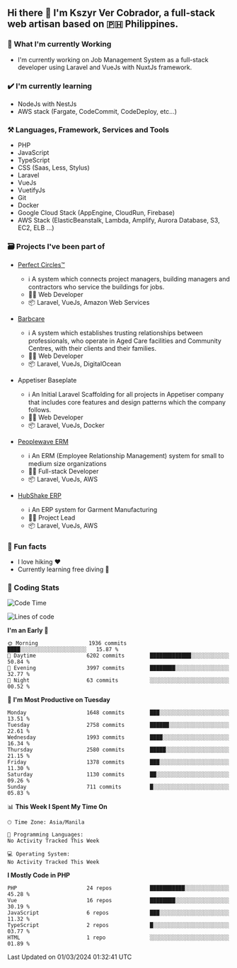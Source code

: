 ## Hi there 👋 I'm Kszyr Ver Cobrador, a full-stack web artisan based on 🇵🇭 Philippines.

### 🚀 What I'm currently Working

- I'm currently working on Job Management System as a full-stack developer using Laravel and VueJs with NuxtJs framework.

### ✔️ I'm currently learning

- NodeJs with NestJs
- AWS stack (Fargate, CodeCommit, CodeDeploy, etc...)

### ⚒️ Languages, Framework, Services and Tools
- PHP
- JavaScript
- TypeScript
- CSS (Saas, Less, Stylus)
- Laravel
- VueJs
- VuetifyJs
- Git
- Docker
- Google Cloud Stack (AppEngine, CloudRun, Firebase)
- AWS Stack (ElasticBeanstalk, Lambda, Amplify, Aurora Database, S3, EC2, ELB ...)


### 🗃 Projects I've been part of

- <a href="https://perfectcircles.com.au/" target="_blank">Perfect Circles™</a>

  - ℹ️ A system which connects project managers, building managers and contractors who service the buildings for jobs.
  - 👨‍💻 Web Developer
  - 📦 Laravel, VueJs, Amazon Web Services

- <a href="https://appetiser.com.au/portfolio/barbcare" target="_blank">Barbcare</a>

  - ℹ️ A system which establishes trusting relationships between professionals, who operate in Aged Care facilities and Community Centres, with their clients and their families.
  - 👨‍💻 Web Developer
  - 📦 Laravel, VueJs, DigitalOcean

- Appetiser Baseplate

  - ℹ️ An Initial Laravel Scaffolding for all projects in Appetiser company that includes core features and design patterns which the company follows.
  - 👨‍💻 Web Developer
  - 📦 Laravel, VueJs, Docker

- <a href="https://peoplewave.co" target="_blank">Peoplewave ERM</a>

  - ℹ️ An ERM (Employee Relationship Management) system for small to medium size organizations
  - 👨‍💻 Full-stack Developer
  - 📦 Laravel, VueJs, AWS

- <a href="https://www.posbang.com/garment-erp" target="_blank">HubShake ERP</a>

  - ℹ️ An ERP system for Garment Manufacturing
  - 👨‍💻 Project Lead
  - 📦 Laravel, VueJs, AWS

### 🌴 Fun facts

- I love hiking ❤️
- Currently learning free diving 🥽

### 🌟 Coding Stats

<!-- WakaTime Stats -->

<!--START_SECTION:waka-->
![Code Time](http://img.shields.io/badge/Code%20Time-2%2C996%20hrs%2019%20mins-blue)

![Lines of code](https://img.shields.io/badge/From%20Hello%20World%20I%27ve%20Written-9.4%20million%20lines%20of%20code-blue)

**I'm an Early 🐤** 

```text
🌞 Morning                1936 commits        ████░░░░░░░░░░░░░░░░░░░░░   15.87 % 
🌆 Daytime                6202 commits        █████████████░░░░░░░░░░░░   50.84 % 
🌃 Evening                3997 commits        ████████░░░░░░░░░░░░░░░░░   32.77 % 
🌙 Night                  63 commits          ░░░░░░░░░░░░░░░░░░░░░░░░░   00.52 % 
```
📅 **I'm Most Productive on Tuesday** 

```text
Monday                   1648 commits        ███░░░░░░░░░░░░░░░░░░░░░░   13.51 % 
Tuesday                  2758 commits        ██████░░░░░░░░░░░░░░░░░░░   22.61 % 
Wednesday                1993 commits        ████░░░░░░░░░░░░░░░░░░░░░   16.34 % 
Thursday                 2580 commits        █████░░░░░░░░░░░░░░░░░░░░   21.15 % 
Friday                   1378 commits        ███░░░░░░░░░░░░░░░░░░░░░░   11.30 % 
Saturday                 1130 commits        ██░░░░░░░░░░░░░░░░░░░░░░░   09.26 % 
Sunday                   711 commits         █░░░░░░░░░░░░░░░░░░░░░░░░   05.83 % 
```


📊 **This Week I Spent My Time On** 

```text
🕑︎ Time Zone: Asia/Manila

💬 Programming Languages: 
No Activity Tracked This Week

💻 Operating System: 
No Activity Tracked This Week
```

**I Mostly Code in PHP** 

```text
PHP                      24 repos            ███████████░░░░░░░░░░░░░░   45.28 % 
Vue                      16 repos            ████████░░░░░░░░░░░░░░░░░   30.19 % 
JavaScript               6 repos             ███░░░░░░░░░░░░░░░░░░░░░░   11.32 % 
TypeScript               2 repos             █░░░░░░░░░░░░░░░░░░░░░░░░   03.77 % 
HTML                     1 repo              ░░░░░░░░░░░░░░░░░░░░░░░░░   01.89 % 
```




 Last Updated on 01/03/2024 01:32:41 UTC
<!--END_SECTION:waka-->
